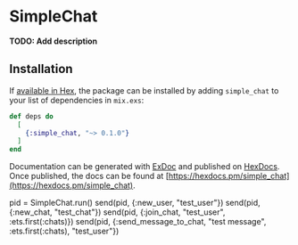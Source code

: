 # SimpleChat

**TODO: Add description**

## Installation

If [available in Hex](https://hex.pm/docs/publish), the package can be installed
by adding `simple_chat` to your list of dependencies in `mix.exs`:

```elixir
def deps do
  [
    {:simple_chat, "~> 0.1.0"}
  ]
end
```

Documentation can be generated with [ExDoc](https://github.com/elixir-lang/ex_doc)
and published on [HexDocs](https://hexdocs.pm). Once published, the docs can
be found at [https://hexdocs.pm/simple_chat](https://hexdocs.pm/simple_chat).

pid = SimpleChat.run()
send(pid, {:new_user, "test_user"})
send(pid, {:new_chat, "test_chat"})
send(pid, {:join_chat, "test_user", :ets.first(:chats)})
send(pid, {:send_message_to_chat, "test message", :ets.first(:chats), "test_user"})
